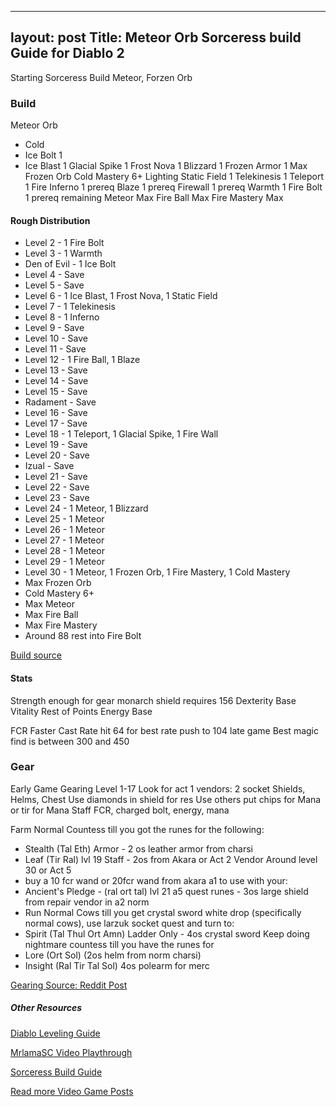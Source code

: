 
---
layout: post
Title: Meteor Orb Sorceress build Guide for Diablo 2
---

Starting Sorceress Build Meteor, Forzen Orb

### Build
Meteor Orb
- Cold
 - Ice Bolt 1
 - Ice Blast 1
    Glacial Spike 1
    Frost Nova 1
    Blizzard 1
    Frozen Armor 1
    Max Frozen Orb
    Cold Mastery 6+
Lighting
    Static Field 1
    Telekinesis 1
    Teleport 1
Fire
    Inferno 1 prereq
    Blaze 1 prereq
    Firewall 1 prereq
    Warmth 1
    Fire Bolt 1 prereq remaining
Meteor Max
    Fire Ball Max
    Fire Mastery Max


#### Rough Distribution
- Level 2 - 1 Fire Bolt
- Level 3 - 1 Warmth
- Den of Evil - 1 Ice Bolt
- Level 4 - Save
- Level 5 - Save
- Level 6 - 1 Ice Blast, 1 Frost Nova, 1 Static Field
- Level 7 - 1 Telekinesis
- Level 8 - 1 Inferno
- Level 9 - Save
- Level 10 - Save
- Level 11 - Save
- Level 12 - 1 Fire Ball, 1 Blaze
- Level 13 - Save
- Level 14 - Save
- Level 15 - Save
- Radament - Save
- Level 16 - Save
- Level 17 - Save
- Level 18 - 1 Teleport, 1 Glacial Spike, 1 Fire Wall
- Level 19 - Save
- Level 20 - Save
- Izual - Save
- Level 21 - Save
- Level 22 - Save
- Level 23 - Save
- Level 24 - 1 Meteor, 1 Blizzard
- Level 25 - 1 Meteor
- Level 26 - 1 Meteor
- Level 27 - 1 Meteor
- Level 28 - 1 Meteor
- Level 29 - 1 Meteor
- Level 30 - 1 Meteor, 1 Frozen Orb, 1 Fire Mastery, 1 Cold Mastery
- Max Frozen Orb
- Cold Mastery 6+
- Max Meteor
- Max Fire Ball
- Max Fire Mastery
- Around 88 rest into Fire Bolt

[Build source](https://diablo-archive.fandom.com/wiki/MeteOrb_Sorceress_by_Lethal_Weapon)

#### Stats
Strength enough for gear monarch shield requires 156
Dexterity Base
Vitality Rest of Points
Energy Base

FCR Faster Cast Rate hit 64 for best rate push to 104 late game
Best magic find is between 300 and 450

### Gear
Early Game Gearing Level 1-17
Look for act 1 vendors:
 2 socket Shields, Helms, Chest
    Use diamonds in shield for res
Use others put chips for Mana or tir for Mana
Staff FCR, charged bolt, energy, mana

Farm Normal Countess till you got the runes for the following:
- Stealth (Tal Eth) Armor - 2 os leather armor from charsi
- Leaf (Tir Ral) lvl 19 Staff - 2os from Akara or Act 2 Vendor
Around level 30 or Act 5
- buy a 10 fcr wand or 20fcr wand from akara a1 to use with your:
- Ancient's Pledge - (ral ort tal) lvl 21 a5 quest runes - 3os large shield from repair vendor in a2 norm
- Run Normal Cows till you get crystal sword white drop (specifically normal cows), use larzuk socket quest and turn to:
- Spirit (Tal Thul Ort Amn) Ladder Only - 4os crystal sword
Keep doing nightmare countess till you have the runes for
- Lore (Ort Sol) (2os helm from norm charsi)
- Insight (Ral Tir Tal Sol) 4os polearm for merc

[Gearing Source: Reddit Post](https://www.reddit.com/r/diablo2/comments/gyx2xl/what_are_the_stepping_stones_from_zero_to_hero/)

##### Other Resources
[Diablo Leveling Guide](https://diablo2.diablowiki.net/Guide:Diablo_2_Level_Up_Guide_v1.10)

[MrlamaSC Video Playthrough](https://www.youtube.com/watch?v=1KC7OzYPIfQ)

[Sorceress Build Guide](https://www.purediablo.com/strategy/diablo-2-sorceress-guide-blizzball-meteorb/)



[Read more Video Game Posts](https://tactictalisman.github.io/video-games/)
